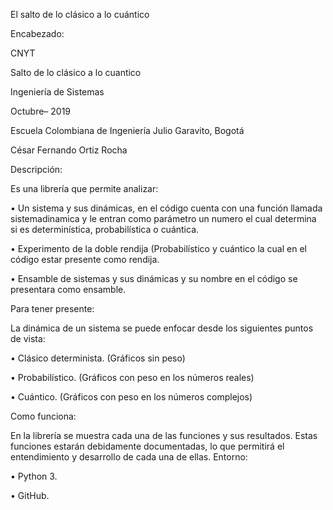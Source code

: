 El salto de lo clásico a lo cuántico

Encabezado:

CNYT

Salto de lo clásico a lo cuantico

Ingeniería de Sistemas

Octubre– 2019

Escuela Colombiana de Ingeniería Julio Garavito, Bogotá

César Fernando Ortiz Rocha

Descripción:

Es una librería que permite analizar:

•	Un sistema y sus dinámicas, en el código cuenta con una función llamada sistemadinamica y le entran como parámetro un numero el cual determina si es determinística, probabilística o cuántica.

•	Experimento de la doble rendija (Probabilístico y cuántico la cual en el código estar presente como rendija.

•	Ensamble de sistemas y sus dinámicas y su nombre en el código se presentara como ensamble.

Para tener presente:

La dinámica de un sistema se puede enfocar desde los siguientes puntos de vista:

•	Clásico determinista. (Gráficos sin peso)

•	Probabilístico. (Gráficos con peso en los números reales)

•	Cuántico. (Gráficos con peso en los números complejos)

Como funciona:

En la librería se muestra cada una de las funciones y sus resultados. Estas funciones estarán debidamente documentadas, lo que permitirá el entendimiento y desarrollo de cada una de ellas.
Entorno:

• Python 3.

• GitHub.
